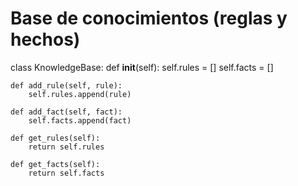 # Base de conocimientos (reglas y hechos)
class KnowledgeBase:
    def __init__(self):
        self.rules = []
        self.facts = []
    
    def add_rule(self, rule):
        self.rules.append(rule)
    
    def add_fact(self, fact):
        self.facts.append(fact)

    def get_rules(self):
        return self.rules

    def get_facts(self):
        return self.facts
